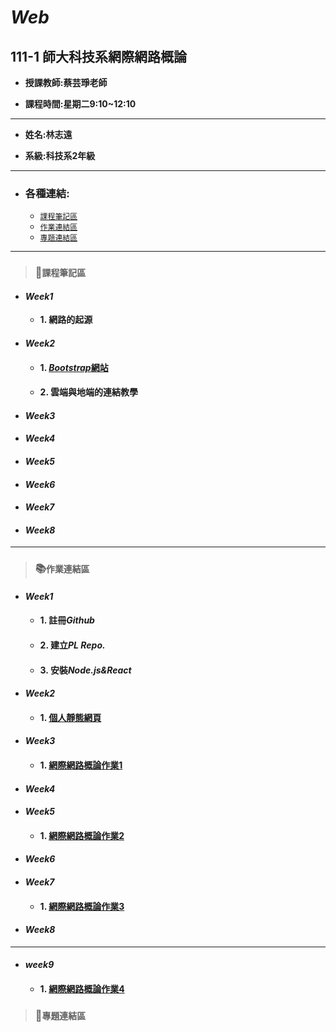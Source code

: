 # *Web*

## 111-1 師大科技系網際網路概論

+ **授課教師:蔡芸琤老師**

+ **課程時間:星期二9:10~12:10**
---
+ **姓名:林志遠** 

+ **系級:科技系2年級**
---
+ ### 各種連結:
  + [`課程筆記區`](https://github.com/dennis910926/Web#%E8%AA%B2%E7%A8%8B%E7%AD%86%E8%A8%98%E5%8D%80)
  + [`作業連結區`](https://github.com/dennis910926/Web#%E8%AA%B2%E7%A8%8B%E7%AD%86%E8%A8%98%E5%8D%80)
  + [`專題連結區`](https://github.com/dennis910926/Web/blob/main/README.md#%E5%B0%88%E9%A1%8C%E9%80%A3%E7%B5%90%E5%8D%80)
---
> ### 📝`課程筆記區`
+ #### *Week1*
  + **1. 網路的起源**
+ #### *Week2*
  + #### 1. [*Bootstrap*網站](https://startbootstrap.com/themes)
  + #### 2. 雲端與地端的連結教學   
+ #### *Week3*
+ #### *Week4*
+ #### *Week5*
+ #### *Week6*
+ #### *Week7*
+ #### *Week8*
***
> ### 📚`作業連結區`
+ #### *Week1*
  + #### 1. 註冊*Github*
  + #### 2. 建立*PL Repo.*
  + #### 3. 安裝*Node.js&React*
+ #### *Week2*
  + #### 1. [個人靜態網頁](https://dennis910926.github.io/Web/Week2mypage/)
+ #### *Week3*
  + #### 1. [網際網路概論作業1](https://www.youtube.com/watch?v=yyFn3DZUc4o)
+ #### *Week4*
+ #### *Week5*
  + #### 1. [網際網路概論作業2](https://www.youtube.com/watch?v=Fvo3TwiRs7I)
+ #### *Week6*
+ #### *Week7*
  + #### 1. [網際網路概論作業3](https://www.youtube.com/watch?v=1P-2qa7iezI)
+ #### *Week8*
***
+ #### *week9*
  + #### 1. [網際網路概論作業4](https://www.youtube.com/watch?v=7-oBCjZRsuA)
> ### 📁`專題連結區`
